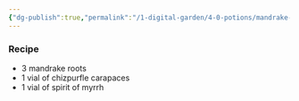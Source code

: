 ```yaml
---
{"dg-publish":true,"permalink":"/1-digital-garden/4-0-potions/mandrake-restorative-draught-7th/"}
---
```


### Recipe
* 3 mandrake roots
* 1 vial of chizpurfle carapaces
* 1 vial of spirit of myrrh